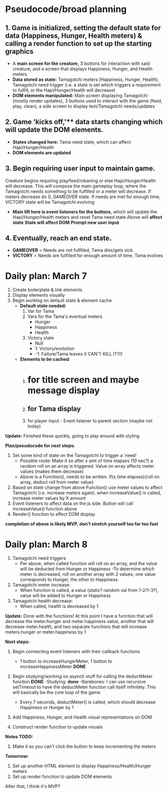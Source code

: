 # Pseudocode/broad planning

## 1. Game is initialized, setting the default state for data (Happiness, Hunger, Health meters) & calling a render function to set up the starting graphics 
- A **main screen for the creature,** 3 buttons for interaction with said creature, and a screen that displays Happiness, Hunger, and Health meters
- **Data stored as state:** Tamagotchi meters (Happiness, Hunger, Health), Tamagotchi need trigger (i.e. a state is set which triggers a requirement to fulfill, or the Hapi/Hunger/Health will decrease)
- **DOM elements manipulated:** Main screen displaying Tamagotchi (mostly render updates), 3 buttons used to interact with the game (feed, play, clean), a side screen to display text/Tamagotchi needs/updates



## 2. Game 'kicks off,'** data starts changing which will update the DOM elements.
- **States changed here:** Tama need state, which can affect Hapi/Hunger/Health
- **DOM elements are updated**



## 3. Begin requiring user input to maintain game. 
Creature begins requiring play/feed/cleaning or else Hapi/Hunger/Health will decrease. This will compose the main gameplay loop, where the Tamagotchi needs something to be fulfilled or a meter will decrease. If meters decrease do 0, GAMEOVER state. If needs are met for enough time, VICTORY state will be Tamagotchi evolving
- **Main lift here is event listeners for the buttons**, which will update the Hapi/Hunger/Health meters and reset Tama need state
Above will **affect state**
**State will affect DOM**
**Prompt new user input**



## 4. Eventually, reach an end state.
- **GAMEOVER** = Needs are not fulfilled, Tama dies/gets sick. 
- **VICTORY** = Needs are fulfilled for enough amount of time, Tama evolves





# Daily plan: March 7

1. Create boilerplate & link elements
2. Display elements visually
3. Begin working on default state & element cache
    - **Default state needed:**
        1. Var for Tama
        2. Vars for the Tama's eventual meters
            - Hunger
            - Happiness
            - Health
        3. Victory state
            - Null
            - 1: Victory/evolution
            - -1: Failure/Tama leaves (I CAN'T KILL IT!!!)
    - **Elements to be cached:**
        1. <h1> for title screen and maybe message display
        2. <h2> for Tama display
        3. <section class="buttons"> for player input
            - Event listener to parent section (maybe not today)

**Update:** Finished these quickly, going to play around with styling

**Plan/pseudocode for next steps:**

1. Set some kind of state on the Tamagotchi to trigger a 'need'
    - Possible route: Make it so after x amt of time elapses (10 sec?) a random roll on an array is triggered. Value on array affects meter values (makes them decrease)
    - Above is a Function(), needs to be written. If(x time elapses){roll on array, deduct roll from meter value}
2. Based on state change from above Function() use meter values to affect Tamagotchi (i.e. increase meters again). when increaseValue() is called, increase meter values by X amount
3. Event listeners to affect data on the js side. Button will call increaseValue() function above
4. Render() function to affect DOM display

**completion of above is likely MVP, don't stretch yourself too far too fast**

# Daily plan: March 8

1. Tamagotchi need triggers
    - Per above, when called function will roll on an array, and the value will be deducted from Hunger or Happiness
        -To determine which meter is decreased, roll on another array with 2 values, one value corresponds to Hunger, the other to Happiness.
2. Tamagotchi meter increase:
    - When function is called, a value (static? random val from 1-2/1-3?), value will be added to Hunger or Happiness
3. Tamagotchi health decrease:
    - When called, health is decreased by 1

**Update:** Done with the functions! At this point I have a function that will decrease the meter.hunger and meter.happiness value, another that will decrease meter.health, and two separate functions that will increase meters.hunger or meter.happiness by 1

**Next steps:** 

1. Begin connecting event listeners with their callback functions
    - 1 button to increaseHungerMeter, 1 button to increaseHappinessMeter **DONE**
2. Begin studying/working on asynch stuff for calling the deductMeter function **DONE**
    -Studying: **done**
    -Barebones: I can use recursive setTimeout to have the deductMeter function call itself infinitely. This will basically be the core loop of the game.

    - Every 7 seconds, deductMeter() is called, which should decrease Happiness or Hunger by 1
3. Add Happiness, Hunger, and Health visual representations on DOM
3. Construct render function to update visuals

**Notes TODO:**

1. Make it so you can't click the button to keep incrementing the meters

**Tomorrow:**

1. Set up another HTML element to display Happiness/Health/Hunger meters
2. Set up render function to update DOM elements

After that, I think it's MVP?
    
        
